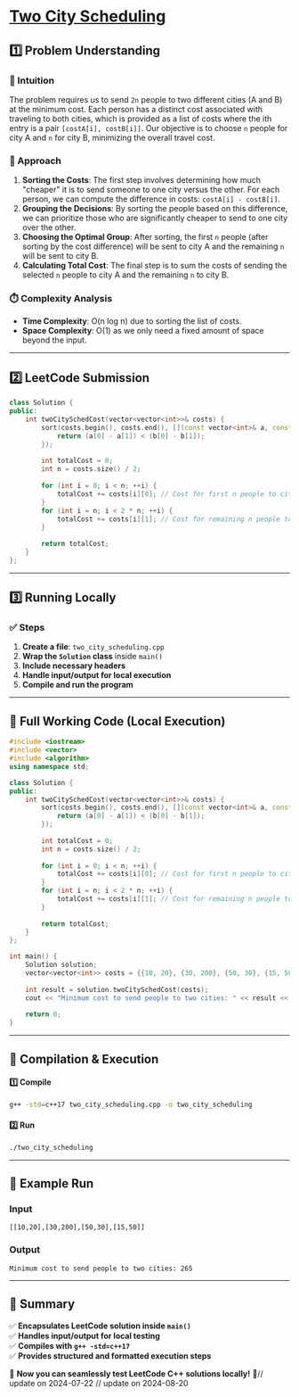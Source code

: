 # **[Two City Scheduling](https://leetcode.com/problems/two-city-scheduling/description/)**  

## **1️⃣ Problem Understanding**  
### **📌 Intuition**  
The problem requires us to send `2n` people to two different cities (A and B) at the minimum cost. Each person has a distinct cost associated with traveling to both cities, which is provided as a list of costs where the ith entry is a pair `[costA[i], costB[i]]`. Our objective is to choose `n` people for city A and `n` for city B, minimizing the overall travel cost.

### **🚀 Approach**  
1. **Sorting the Costs**: The first step involves determining how much "cheaper" it is to send someone to one city versus the other. For each person, we can compute the difference in costs: `costA[i] - costB[i]`. 
2. **Grouping the Decisions**: By sorting the people based on this difference, we can prioritize those who are significantly cheaper to send to one city over the other.
3. **Choosing the Optimal Group**: After sorting, the first `n` people (after sorting by the cost difference) will be sent to city A and the remaining `n` will be sent to city B.
4. **Calculating Total Cost**: The final step is to sum the costs of sending the selected `n` people to city A and the remaining `n` to city B.

### **⏱️ Complexity Analysis**  
- **Time Complexity**: O(n log n) due to sorting the list of costs.  
- **Space Complexity**: O(1) as we only need a fixed amount of space beyond the input.  

---  

## **2️⃣ LeetCode Submission**  
```cpp
class Solution {
public:
    int twoCitySchedCost(vector<vector<int>>& costs) {
        sort(costs.begin(), costs.end(), [](const vector<int>& a, const vector<int>& b) {
            return (a[0] - a[1]) < (b[0] - b[1]);
        });
        
        int totalCost = 0;
        int n = costs.size() / 2;
        
        for (int i = 0; i < n; ++i) {
            totalCost += costs[i][0]; // Cost for first n people to city A
        }
        for (int i = n; i < 2 * n; ++i) {
            totalCost += costs[i][1]; // Cost for remaining n people to city B
        }
        
        return totalCost;
    }
};  
```  

---  

## **3️⃣ Running Locally**  
### **✅ Steps**  
1. **Create a file**: `two_city_scheduling.cpp`  
2. **Wrap the `Solution` class** inside `main()`  
3. **Include necessary headers**  
4. **Handle input/output for local execution**  
5. **Compile and run the program**  

---  

## **📝 Full Working Code (Local Execution)**  
```cpp
#include <iostream>
#include <vector>
#include <algorithm>
using namespace std;

class Solution {
public:
    int twoCitySchedCost(vector<vector<int>>& costs) {
        sort(costs.begin(), costs.end(), [](const vector<int>& a, const vector<int>& b) {
            return (a[0] - a[1]) < (b[0] - b[1]);
        });
        
        int totalCost = 0;
        int n = costs.size() / 2;
        
        for (int i = 0; i < n; ++i) {
            totalCost += costs[i][0]; // Cost for first n people to city A
        }
        for (int i = n; i < 2 * n; ++i) {
            totalCost += costs[i][1]; // Cost for remaining n people to city B
        }
        
        return totalCost;
    }
};

int main() {
    Solution solution;
    vector<vector<int>> costs = {{10, 20}, {30, 200}, {50, 30}, {15, 50}};
    
    int result = solution.twoCitySchedCost(costs);
    cout << "Minimum cost to send people to two cities: " << result << endl;
    
    return 0;
}  
```  

---  

## **🔧 Compilation & Execution**  
#### **1️⃣ Compile**  
```bash
g++ -std=c++17 two_city_scheduling.cpp -o two_city_scheduling
```  

#### **2️⃣ Run**  
```bash
./two_city_scheduling
```  

---  

## **🎯 Example Run**  
### **Input**  
```
[[10,20],[30,200],[50,30],[15,50]]
```  
### **Output**  
```
Minimum cost to send people to two cities: 265
```  

---  

## **📌 Summary**  
✅ **Encapsulates LeetCode solution inside `main()`**  
✅ **Handles input/output for local testing**  
✅ **Compiles with `g++ -std=c++17`**  
✅ **Provides structured and formatted execution steps**  

🚀 **Now you can seamlessly test LeetCode C++ solutions locally!** 🚀// update on 2024-07-22
// update on 2024-08-20
